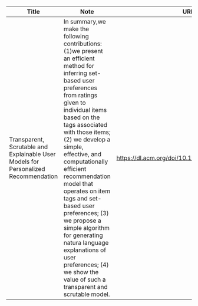 
Title         | Note | URL|Dataset
------------- | ------------- | -------------| -------------|
Transparent, Scrutable and Explainable User Models for Personalized Recommendation|In summary,we make the following contributions: (1)we present an efficient method for inferring set-based user preferences from ratings given to individual items based on the tags associated with those items; (2) we develop a simple, effective, and computationally efficient recommendation model that operates on item tags and set-based user preferences; (3) we propose a simple algorithm for generating natura language explanations of user preferences; (4) we show the value of such a transparent and scrutable model.|https://dl.acm.org/doi/10.1145/3331184.3331211|https://www.kaggle.com/rounakbanik/the-movies-dataset|
